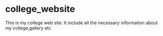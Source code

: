 # college_website
 This is my college web site. It include all the necessary information about my college,gallery etc
